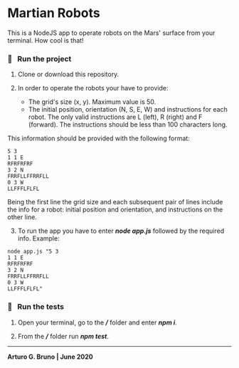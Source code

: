 # Martian Robots

This is a NodeJS app to operate robots on the Mars' surface from your terminal. How cool is that!

### 🚀 &nbsp; Run the project
1. Clone or download this repository.

2. In order to operate the robots your have to provide:
    - The grid's size (x, y). Maximum value is 50.
    - The initial position, orientation (N, S, E, W) and instructions for each robot. The only valid instructions are L (left), R (right) and F (forward). The instructions should be less than 100 characters long.

This information should be provided with the following format:

```
5 3
1 1 E
RFRFRFRF
3 2 N
FRRFLLFFRRFLL
0 3 W
LLFFFLFLFL
```

Being the first line the grid size and each subsequent pair of lines include the info for a robot: initial position and orientation, and instructions on the other line.

3. To run the app you have to enter ***node app.js*** followed by the required info. Example:
```
node app.js "5 3
1 1 E
RFRFRFRF
3 2 N
FRRFLLFFRRFLL
0 3 W
LLFFFLFLFL"
```


### 🧪 &nbsp; Run the tests
1. Open your terminal, go to the ***/*** folder and enter ***npm i***.

2. From the ***/*** folder run ***npm test***.


---
**Arturo G. Bruno | June 2020**